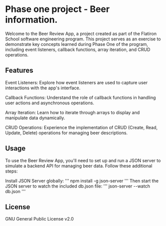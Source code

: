 # Phase one project - Beer information.
Welcome to the Beer Review App, a project created as part of the Flatiron School software engineering program. This project serves as an exercise to demonstrate key concepts learned during Phase One of the program, including event listeners, callback functions, array iteration, and CRUD operations.

## Features
Event Listeners: Explore how event listeners are used to capture user interactions with the app's interface.

Callback Functions: Understand the role of callback functions in handling user actions and asynchronous operations.

Array Iteration: Learn how to iterate through arrays to display and manipulate data dynamically.

CRUD Operations: Experience the implementation of CRUD (Create, Read, Update, Delete) operations for managing beer descriptions.

## Usage
To use the Beer Review App, you'll need to set up and run a JSON server to simulate a backend API for managing beer data. Follow these additional steps:

Install JSON Server globally: 
'''
npm install -g json-server
'''
Then start the JSON server to watch the included db.json file:
'''
json-server --watch db.json
'''








## License
GNU General Public License v2.0
